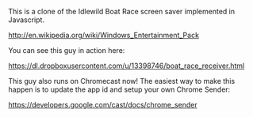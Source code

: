 This is a clone of the Idlewild Boat Race screen saver implemented in Javascript. 

http://en.wikipedia.org/wiki/Windows_Entertainment_Pack

You can see this guy in action here:

https://dl.dropboxusercontent.com/u/13398746/boat_race_receiver.html

This guy also runs on Chromecast now!  The easiest way to make this happen is to update the app id and setup your own Chrome Sender:

https://developers.google.com/cast/docs/chrome_sender
